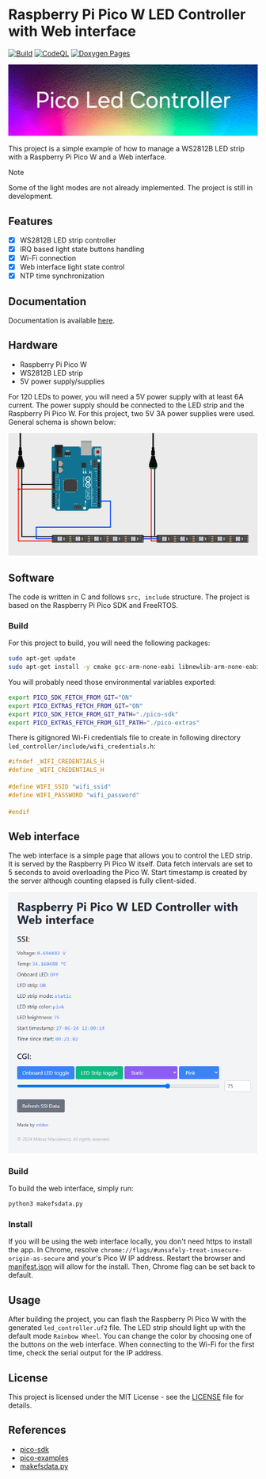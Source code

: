 # Raspberry Pi Pico W LED Controller with Web interface

[![Build](https://github.com/mldxo/pico-led-controller/actions/workflows/cmake.yml/badge.svg)](https://github.com/mldxo/pico-led-controller/actions/workflows/cmake.yml)
[![CodeQL](https://github.com/mldxo/pico-led-controller/actions/workflows/codeql.yml/badge.svg)](https://github.com/mldxo/pico-led-controller/actions/workflows/codeql.yml)
[![Doxygen Pages](https://github.com/mldxo/pico-led-controller/actions/workflows/doxygen-pages.yml/badge.svg)](https://github.com/mldxo/pico-led-controller/actions/workflows/doxygen-pages.yml)

![Logo](assets/logo.jpg)

This project is a simple example of how to manage a WS2812B LED strip with a Raspberry Pi Pico W and a Web interface.

> [!NOTE]
> Some of the light modes are not already implemented. The project is still in development.

## Features

- [x] WS2812B LED strip controller
- [x] IRQ based light state buttons handling
- [x] Wi-Fi connection
- [x] Web interface light state control
- [x] NTP time synchronization

## Documentation

Documentation is available [here](https://mldxo.github.io/pico-led-controller/).

## Hardware

- Raspberry Pi Pico W
- WS2812B LED strip
- 5V power supply/supplies

For 120 LEDs to power, you will need a 5V power supply with at least 6A current. The power supply should be connected to the LED strip and the Raspberry Pi Pico W. For this project, two 5V 3A power supplies were used. General schema is shown below:

![Schema](assets/schema.png)

## Software

The code is written in C and follows `src, include` structure. The project is based on the Raspberry Pi Pico SDK and FreeRTOS.

### Build

For this project to build, you will need the following packages:

```bash
sudo apt-get update
sudo apt-get install -y cmake gcc-arm-none-eabi libnewlib-arm-none-eabi build-essential
```

You will probably need those environmental variables exported:

```bash
export PICO_SDK_FETCH_FROM_GIT="ON"
export PICO_EXTRAS_FETCH_FROM_GIT="ON"
export PICO_SDK_FETCH_FROM_GIT_PATH="./pico-sdk"
export PICO_EXTRAS_FETCH_FROM_GIT_PATH="./pico-extras"
```

There is gitignored Wi-Fi credentials file to create in following directory `led_controller/include/wifi_credentials.h`:

```c
#ifndef _WIFI_CREDENTIALS_H
#define _WIFI_CREDENTIALS_H

#define WIFI_SSID "wifi_ssid"
#define WIFI_PASSWORD "wifi_password"

#endif
```

## Web interface

The web interface is a simple page that allows you to control the LED strip. It is served by the Raspberry Pi Pico W itself. Data fetch intervals are set to 5 seconds to avoid overloading the Pico W. Start timestamp is created by the server although counting elapsed is fully client-sided.

![Web interface](assets/web_interface.png)

### Build

To build the web interface, simply run:

```bash
python3 makefsdata.py
```

### Install

If you will be using the web interface locally, you don't need https to install the app. In Chrome, resolve `chrome://flags/#unsafely-treat-insecure-origin-as-secure` and your's Pico W IP address. Restart the browser and [manifest.json](led_controller/src/public/manifest.json) will allow for the install. Then, Chrome flag can be set back to default.

## Usage

After building the project, you can flash the Raspberry Pi Pico W with the generated `led_controller.uf2` file. The LED strip should light up with the default mode `Rainbow Wheel`. You can change the color by choosing one of the buttons on the web interface. When connecting to the Wi-Fi for the first time, check the serial output for the IP address.

## License

This project is licensed under the MIT License - see the [LICENSE](LICENSE) file for details.

## References

- [pico-sdk](https://github.com/raspberrypi/pico-sdk)
- [pico-examples](https://github.com/raspberrypi/pico-examples)
- [makefsdata.py](https://github.com/krzmaz/pico-w-webserver-example/pull/1/files/4b3e78351dd236f213da9bebbb20df690d470476#diff-e675c4a367e382db6f9ba61833a58c62029d8c71c3156a9f238b612b69de279d)
